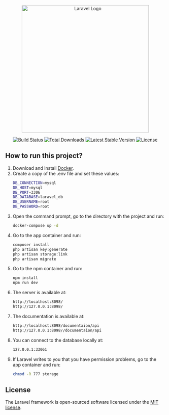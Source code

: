 <p align="center"><a href="https://laravel.com" target="_blank"><img src="https://raw.githubusercontent.com/laravel/art/master/logo-lockup/5%20SVG/2%20CMYK/1%20Full%20Color/laravel-logolockup-cmyk-red.svg" width="400" alt="Laravel Logo"></a></p>

<p align="center">
<a href="https://github.com/laravel/framework/actions"><img src="https://github.com/laravel/framework/workflows/tests/badge.svg" alt="Build Status"></a>
<a href="https://packagist.org/packages/laravel/framework"><img src="https://img.shields.io/packagist/dt/laravel/framework" alt="Total Downloads"></a>
<a href="https://packagist.org/packages/laravel/framework"><img src="https://img.shields.io/packagist/v/laravel/framework" alt="Latest Stable Version"></a>
<a href="https://packagist.org/packages/laravel/framework"><img src="https://img.shields.io/packagist/l/laravel/framework" alt="License"></a>
</p>

## How to run this project?

1. Download and Install [Docker](https://docs.docker.com/engine/install/).
2. Create a copy of the .env file and set these values:
   ```bash
   DB_CONNECTION=mysql
   DB_HOST=mysql
   DB_PORT=3306
   DB_DATABASE=laravel_db
   DB_USERNAME=root
   DB_PASSWORD=root
   ```
3. Open the command prompt, go to the directory with the project and run:
   ```bash
   docker-compose up -d
   ```
4. Go to the app container and run:
   ```bash
   composer install
   php artisan key:generate
   php artisan storage:link
   php artisan migrate
   ```
5. Go to the npm container and run:
   ```bash
   npm install
   npm run dev
   ```
6. The server is available at:
   ```bash
   http://localhost:8098/
   http://127.0.0.1:8098/
   ```
7. The documentation is available at:
   ```bash
   http://localhost:8098/documentaion/api
   http://127.0.0.1:8098//documentaion/api
   ```
8. You can connect to the database locally at:
   ```bash
   127.0.0.1:33061
   ```
9. If Laravel writes to you that you have permission problems, go to the app container and run:
   ```bash
   chmod -R 777 storage
   ```

## License

The Laravel framework is open-sourced software licensed under the [MIT license](https://opensource.org/licenses/MIT).
